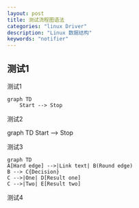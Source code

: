 ```yaml
---
layout: post
title: 测试流程图语法
categories: "linux Driver"
description: "Linux 数据结构"
keywords: "notifier"
---
```


## 测试1

测试1

```
graph TD
    Start --> Stop
```

测试2

graph TD
    Start --> Stop

测试3

```mermaid
graph TD
A[Hard edge] -->|Link text| B(Round edge)
B --> C{Decision}
C -->|One| D[Result one]
C -->|Two| E[Result two]
```

测试4

